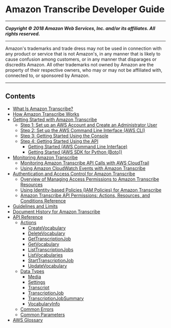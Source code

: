 # Amazon Transcribe Developer Guide

-----
*****Copyright &copy; 2018 Amazon Web Services, Inc. and/or its affiliates. All rights reserved.*****

-----
Amazon's trademarks and trade dress may not be used in 
     connection with any product or service that is not Amazon's, 
     in any manner that is likely to cause confusion among customers, 
     or in any manner that disparages or discredits Amazon. All other 
     trademarks not owned by Amazon are the property of their respective
     owners, who may or may not be affiliated with, connected to, or 
     sponsored by Amazon.

-----
## Contents
+ [What Is Amazon Transcribe?](what-is-transcribe.md)
+ [How Amazon Transcribe Works](how-it-works.md)
+ [Getting Started with Amazon Transcribe](getting-started.md)
   + [Step 1: Set up an AWS Account and Create an Administrator User](setting-up-asc.md)
   + [Step 2: Set up the AWS Command Line Interface (AWS CLI)](setup-asc-awscli.md)
   + [Step 3: Getting Started Using the Console](getting-started-asc-console.md)
   + [Step 4: Getting Started Using the API](getting-started-asc-api.md)
      + [Getting Started (AWS Command Line Interface)](getting-started-cli.md)
      + [Getting Started (AWS SDK for Python (Boto))](getting-started-python.md)
+ [Monitoring Amazon Transcribe](monitoring-transcribe.md)
   + [Monitoring Amazon Transcribe API Calls with AWS CloudTrail](monitoring-transcribe-cloud-trail.md)
   + [Using Amazon CloudWatch Events with Amazon Transcribe](cloud-watch-events.md)
+ [Authentication and Access Control for Amazon Transcribe](auth-and-access-control.md)
   + [Overview of Managing Access Permissions to Amazon Transcribe Resources](access-control-overview.md)
   + [Using Identity-based Policies (IAM Policies) for Amazon Transcribe](access-control-managing-permissions.md)
   + [Amazon Transcribe API Permissions: Actions, Resources, and Conditions Reference](asc-api-permissions-ref.md)
+ [Guidelines and Limits](limits-guidelines.md)
+ [Document History for Amazon Transcribe](doc-history.md)
+ [API Reference](API_Reference.md)
   + [Actions](API_Operations.md)
      + [CreateVocabulary](API_CreateVocabulary.md)
      + [DeleteVocabulary](API_DeleteVocabulary.md)
      + [GetTranscriptionJob](API_GetTranscriptionJob.md)
      + [GetVocabulary](API_GetVocabulary.md)
      + [ListTranscriptionJobs](API_ListTranscriptionJobs.md)
      + [ListVocabularies](API_ListVocabularies.md)
      + [StartTranscriptionJob](API_StartTranscriptionJob.md)
      + [UpdateVocabulary](API_UpdateVocabulary.md)
   + [Data Types](API_Types.md)
      + [Media](API_Media.md)
      + [Settings](API_Settings.md)
      + [Transcript](API_Transcript.md)
      + [TranscriptionJob](API_TranscriptionJob.md)
      + [TranscriptionJobSummary](API_TranscriptionJobSummary.md)
      + [VocabularyInfo](API_VocabularyInfo.md)
   + [Common Errors](CommonErrors.md)
   + [Common Parameters](CommonParameters.md)
+ [AWS Glossary](glossary.md)